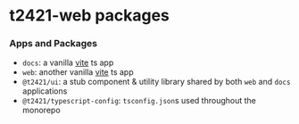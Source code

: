 # t2421-web packages

### Apps and Packages

- `docs`: a vanilla [vite](https://vitejs.dev) ts app
- `web`: another vanilla [vite](https://vitejs.dev) ts app
- `@t2421/ui`: a stub component & utility library shared by both `web` and `docs` applications
- `@t2421/typescript-config`: `tsconfig.json`s used throughout the monorepo
